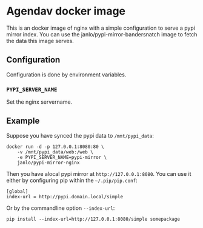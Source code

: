 Agendav docker image
====================

This is an docker image of nginx with a simple configuration
to serve a pypi mirror index. You can use the 
janlo/pypi-mirror-bandersnatch image to fetch the data this
image serves.

## Configuration

Configuration is done by environment variables.

### `PYPI_SERVER_NAME`

Set the nginx servername.


## Example

Suppose you have synced the pypi data to `/mnt/pypi_data`:

    docker run -d -p 127.0.0.1:8080:80 \
    	-v /mnt/pypi_data/web:/web \
    	-e PYPI_SERVER_NAME=pypi-mirror \
    	janlo/pypi-mirror-nginx

Then you have alocal pypi mirror at `http://127.0.0.1:8080`.
You can use it either by configuring pip within the `~/.pip/pip.conf`:

    [global]
    index-url = http://pypi.domain.local/simple

Or by the commandline option `--index-url`:

    pip install --index-url=http://127.0.0.1:8080/simple somepackage
